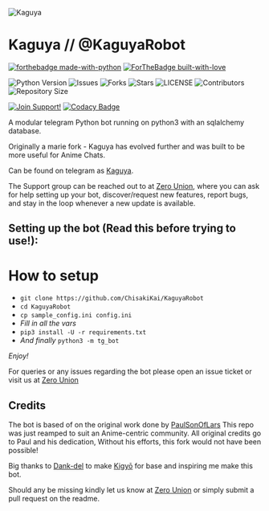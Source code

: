 ![Kaguya](https://telegra.ph/file/9f44458a5f632dcb8c0a5.jpg)
# Kaguya // @KaguyaRobot

[![forthebadge made-with-python](http://ForTheBadge.com/images/badges/made-with-python.svg)](https://www.python.org/)
[![ForTheBadge built-with-love](http://ForTheBadge.com/images/badges/built-with-love.svg)](https://GitHub.com/Skuzzy_xD/)</br>


![Python Version](https://img.shields.io/badge/python-3.9-green?style=for-the-badge&logo=appveyor)
![Issues](https://img.shields.io/github/issues/ChisakiKai/KaguyaRobot?style=for-the-badge&logo=appveyor)
![Forks](https://img.shields.io/github/forks/ChisakiKai/KaguyaRobot?style=for-the-badge&logo=appveyor)
![Stars](https://img.shields.io/github/stars/ChisakiKai/KaguyaRobot?style=for-the-badge&logo=appveyor)
![LICENSE](https://img.shields.io/github/license/ChisakiKai/KaguyaRobot?style=for-the-badge&logo=appveyor)
![Contributors](https://img.shields.io/github/contributors/ChisakiKai/KaguyaRobot?style=for-the-badge&logo=appveyor)
![Repository Size](https://img.shields.io/github/repo-size/ChisakiKai/KaguyaRobot?style=for-the-badge&logo=appveyor)</br>


[![Join Support!](https://img.shields.io/badge/Support%20Chat-ZeroUnion-red)](https://t.me/ZeroBotSupport) 
[![Codacy Badge](https://app.codacy.com/project/badge/Grade/85c0a661d75a431cbf0147787bbab6fa)](https://www.codacy.com/gh/ChisakiKai/KaguyaRobot/dashboard?utm_source=github.com&amp;utm_medium=referral&amp;utm_content=ChisakiKai/KaguyaRobot&amp;utm_campaign=Badge_Grade)


A modular telegram Python bot running on python3 with an sqlalchemy database.

Originally a marie fork - Kaguya has evolved further and was built to be more useful for Anime Chats. 

Can be found on telegram as [Kaguya](https://t.me/KaguyaSamaRobot).

The Support group can be reached out to at [Zero Union](https://t.me/ZeroBotSupport), where you can ask for help setting up your bot, discover/request new features, report bugs, and stay in the loop whenever a new update is available. 

 

## Setting up the bot (Read this before trying to use!):


# How to setup

- `git clone https://github.com/ChisakiKai/KaguyaRobot`
- `cd KaguyaRobot`
- `cp sample_config.ini config.ini`
- *Fill in all the vars*
- `pip3 install -U -r requirements.txt`
- *And finally* `python3 -m tg_bot`

*Enjoy!*


For queries or any issues regarding the bot please open an issue ticket or visit us at [Zero Union](https://t.me/ZeroBotSupport)  

## Credits
The bot is based of on the original work done by [PaulSonOfLars](https://github.com/PaulSonOfLars)
This repo was just reamped to suit an Anime-centric community. All original credits go to Paul and his dedication, Without his efforts, this fork would not have been possible!

Big thanks to [Dank-del](https://github.com/Dank-del) to make [Kigyō](t.me/kigyorobot) for base and inspiring me make this bot.

Should any be missing kindly let us know at [Zero Union](https://t.me/ZeroBotSupport) or simply submit a pull request on the readme.
